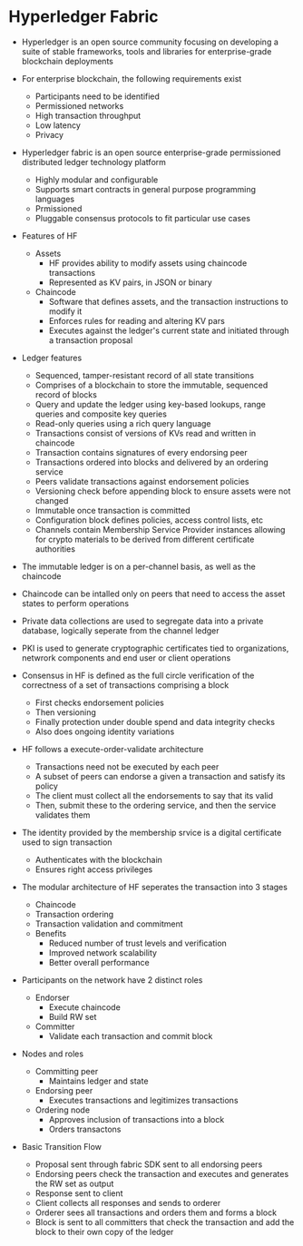 # Hyperledger Fabric

- Hyperledger is an open source community focusing on developing a suite of stable frameworks, tools and libraries for enterprise-grade blockchain deployments

- For enterprise blockchain, the following requirements exist
  - Participants need to be identified
  - Permissioned networks
  - High transaction throughput
  - Low latency
  - Privacy

- Hyperledger fabric is an open source enterprise-grade permissioned distributed ledger technology platform
  - Highly modular and configurable
  - Supports smart contracts in general purpose programming languages
  - Prmissioned
  - Pluggable consensus protocols to fit particular use cases

- Features of HF
  - Assets
    - HF provides ability to modify assets using chaincode transactions
    - Represented as KV pairs, in JSON or binary
  - Chaincode
    - Software that defines assets, and the transaction instructions to modify it
    - Enforces rules for reading and altering KV pars
    - Executes against the ledger's current state and initiated through a transaction proposal

- Ledger features
  - Sequenced, tamper-resistant record of all state transitions
  - Comprises of a blockchain to store the immutable, sequenced record of blocks
  - Query and update the ledger using key-based lookups, range queries and composite key queries
  - Read-only queries using a rich query language
  - Transactions consist of versions of KVs read and written in chaincode
  - Transaction contains signatures of every endorsing peer
  - Transactions ordered into blocks and delivered by an ordering service
  - Peers validate transactions against endorsement policies
  - Versioning check before appending block to ensure assets were not changed
  - Immutable once transaction is committed
  - Configuration block defines policies, access control lists, etc
  - Channels contain Membership Service Provider instances allowing for crypto materials to be derived from different certificate authorities

- The immutable ledger is on a per-channel basis, as well as the chaincode

- Chaincode can be intalled only on peers that need to access the asset states to perform operations

- Private data collections are used to segregate data into a private database, logically seperate from the channel ledger

- PKI is used to generate cryptographic certificates tied to organizations, netwrork components and end user or client operations

- Consensus in HF is defined as the full circle verification of the correctness of a set of transactions comprising a block
  - First checks endorsement policies
  - Then versioning
  - Finally protection under double spend and data integrity checks
  - Also does ongoing identity variations

- HF follows a execute-order-validate architecture
  - Transactions need not be executed by each peer
  - A subset of peers can endorse a given a transaction and satisfy its policy
  - The client must collect all the endorsements to say that its valid
  - Then, submit these to the ordering service, and then the service validates them

- The identity provided by the membership srvice is a digital certificate used to sign transaction
  - Authenticates with the blockchain
  - Ensures right access privileges

- The modular architecture of HF seperates the transaction into 3 stages
  - Chaincode
  - Transaction ordering
  - Transaction validation and commitment
  - Benefits
    - Reduced number of trust levels and verification
    - Improved network scalability
    - Better overall performance

- Participants on the network have 2 distinct roles
  - Endorser
    - Execute chaincode
    - Build RW set
  - Committer
    - Validate each transaction and commit block

- Nodes and roles
  - Committing peer
    - Maintains ledger and state
  - Endorsing peer
    - Executes transactions and legitimizes transactions
  - Ordering node
    - Approves inclusion of transactions into a block
    - Orders transactons

- Basic Transition Flow
  - Proposal sent through fabric SDK sent to all endorsing peers
  - Endorsing peers check the transaction and executes and generates the RW set as output
  - Response sent to client
  - Client collects all responses and sends to orderer
  - Orderer sees all transactions and orders them and forms a block
  - Block is sent to all committers that check the transaction and add the block to their own copy of the ledger